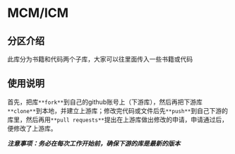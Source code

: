 # MCM/ICM
## 分区介绍
此库分为书籍和代码两个子库，大家可以往里面传入一些书籍或代码
## 使用说明
首先，把库`**fork**`到自己的github账号上（下游库），然后再把下游库`**clone**`到本地，并建立上游库；修改完代码或文件后先`**push**`到自己下游的库里，然后再用`**pull requests**`提出在上游库做出修改的申请，申请通过后，便修改了上游库。
  
***注意事项：务必在每次工作开始前，确保下游的库是最新的版本***
